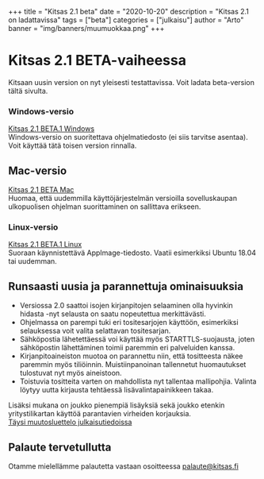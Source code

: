 +++
title = "Kitsas 2.1 beta"
date = "2020-10-20"
description = "Kitsas 2.1 on ladattavissa"
tags = ["beta"]
categories = ["julkaisu"]
author = "Arto"
banner = "img/banners/muumuokkaa.png"
+++

# Kitsas 2.1 BETA-vaiheessa

Kitsaan uusin version on nyt yleisesti testattavissa. Voit ladata beta-version tältä sivulta.

### Windows-versio

[Kitsas 2.1 BETA.1 Windows](https://github.com/artoh/kitupiikki/releases/download/v2.1-beta.1/kitsas-2.1-beta.1.exe)  
Windows-versio on suoritettava ohjelmatiedosto (ei siis tarvitse asentaa). Voit käyttää tätä toisen version rinnalla.

## Mac-versio
[Kitsas 2.1 BETA Mac](https://github.com/petriaarnio/kitupiikki/releases/download/mac-v2.1-beta.1/Kitsas-2.1-beta.1.dmg)  
Huomaa, että uudemmilla käyttöjärjestelmän versioilla sovelluskaupan ulkopuolisen ohjelman suorittaminen on sallittava erikseen.

### Linux-versio
[Kitsas 2.1 BETA.1 Linux](https://github.com/artoh/kitupiikki/releases/download/v2.1-beta.1/Kitsas-2.1-beta.1-x86_64.AppImage)  
Suoraan käynnistettävä AppImage-tiedosto. Vaatii esimerkiksi Ubuntu 18.04 tai uudemman.

## Runsaasti uusia ja parannettuja ominaisuuksia

- Versiossa 2.0 saattoi isojen kirjanpitojen selaaminen olla hyvinkin hidasta -nyt selausta on saatu nopeutettua merkittävästi.
- Ohjelmassa on parempi tuki eri tositesarjojen käyttöön, esimerkiksi selauksessa voit valita selattavan tositesarjan.
- Sähköpostia lähetettäessä voi käyttää myös STARTTLS-suojausta, joten sähköpostin lähettäminen toimii paremmin eri palveluiden kanssa.
- Kirjanpitoaineiston muotoa on parannettu niin, että tositteesta näkee paremmin myös tiliöinnin. Muistiinpanoinan tallennetut huomautukset tulostuvat nyt myös aineistoon.
- Toistuvia tositteita varten on mahdollista nyt tallentaa mallipohjia. Valinta löytyy uutta kirjausta tehtäessä lisävalintapainikkeen takaa.

Lisäksi mukana on joukko pienempiä lisäyksiä sekä joukko etenkin yritystilikartan käyttöä parantavien virheiden korjauksia.  
[Täysi muutosluettelo julkaisutiedoissa](https://github.com/artoh/kitupiikki/releases/tag/v2.1-beta)

## Palaute tervetullutta

Otamme mielellämme palautetta vastaan osoitteessa palaute@kitsas.fi
